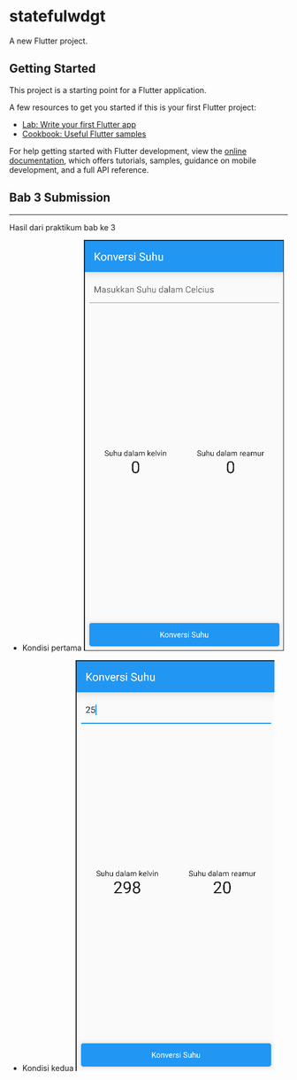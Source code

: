 # statefulwdgt

A new Flutter project.

## Getting Started

This project is a starting point for a Flutter application.

A few resources to get you started if this is your first Flutter project:

- [Lab: Write your first Flutter app](https://docs.flutter.dev/get-started/codelab)
- [Cookbook: Useful Flutter samples](https://docs.flutter.dev/cookbook)

For help getting started with Flutter development, view the
[online documentation](https://docs.flutter.dev/), which offers tutorials,
samples, guidance on mobile development, and a full API reference.

## Bab 3 Submission

---

Hasil dari praktikum bab ke 3

- Kondisi pertama
  ![](images/1.png)

- Kondisi kedua
  ![](images/2.png)
